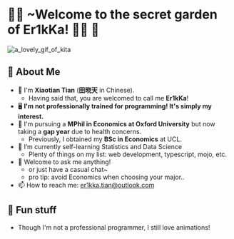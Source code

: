 # 🌟🐁 ~Welcome to the secret garden of Er1kKa! 🐇🌙 👋

<!--
**Er1kKa-Tian/Er1kKa-Tian** is a ✨ _special_ ✨ repository because its `README.md` (this file) appears on your GitHub profile.

Here are some ideas to get you started:

- 🔭 I’m currently working on ...
- 🌱 I’m currently learning ...
- 👯 I’m looking to collaborate on ...
- 🤔 I’m looking for help with ...
- 💬 Ask me about ...
- 📫 How to reach me: ...
- 😄 Pronouns: ...
- ⚡ Fun fact: ...
-->

![a_lovely_gif_of_kita](kita.gif)

## 🐴 About Me

- 🐇 I'm **Xiaotian Tian** (**田晓天** in Chinese).
  - Having said that, you are welcomed to call me **Er1kKa**!
- 🖥 **I'm not professionally trained for programming! It's simply my interest.**
- 🏫 I'm pursuing a **MPhil in Economics at Oxford University** but now taking a **gap year** due to health concerns.
  - Previously, I obtained my **BSc in Economics** at UCL.
- 🌱 I’m currently self-learning Statistics and Data Science
  - Plenty of things on my list: web development, typescript, mojo, etc. 
- 💬 Welcome to ask me anything!
  - or just have a casual chat~
  - pro tip: avoid Economics when choosing your major..
- 📫 How to reach me: er1kka.tian@outlook.com

## 🐖 Fun stuff

- Though I'm not a professional programmer, I still love animations!